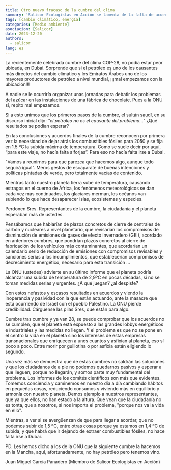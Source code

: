 ```yaml
---
title: Otro nuevo fracaso de la cumbre del clima
summary: 'Salicor-Ecologistas en Acción se lamenta de la falta de acuerdo y determinación de las grandes potencias para poner fin a los combustibles fósiles.'
tags: [cambio climático, energía]
categories: [Medio ambiente]
asociacion: [Salicor]
date: 2023-12-20
authors: 
  - salicor
lang: es
---
```


La recientemente celebrada cumbre del clima COP-28, no podía estar peor ubicada, en Dubai. Sorprende que si el petróleo es uno de los causantes más directos del cambio climático y los Emiratos Árabes uno de los mayores productores de petróleo a nivel mundial, ¡¡¡mal empezamos con la ubicación!!!

A nadie se le ocurriría organizar unas jornadas para debatir los problemas del azúcar en las instalaciones de una fábrica de chocolate. Pues a la ONU sí, repito mal empezamos.

Si a esto unimos que los primeros pasos de la cumbre, el sultán saudí, en su discurso inicial dijo: _"el petróleo no es el causante del problema..."_ ¿Qué resultados se podían esperar?

En las conclusiones y acuerdos finales de la cumbre reconocen por primera vez la necesidad de dejar atrás los combustibles fósiles para 2050 y se fija en 1.5 ºC la subida máxima de temperatura. Como se suele decir por aquí, “para este viaje, no hacía falta alforjas”. Para eso no hacía falta irse a Dubai.

"Vamos a reunirnos para que parezca que hacemos algo, aunque todo seguirá igual". Meros gestos de escaparate de buenas intenciones y políticas pintadas de verde, pero totalmente vacías de contenido.

Mientras tanto nuestro planeta tierra sube de temperatura, causando estragos en el cuerno de África, los fenómenos meteorológicos se dan cada vez más continuados, los glaciares merman, los océanos van subiendo lo que hace desaparecer islas, ecosistemas y especies.

Perdonen Sres. Representantes de la cumbre, la ciudadanía y el planeta esperaban más de ustedes.

Pensábamos que hablarían de plazos concretos de cierre de centrales de carbón y nucleares a nivel planetario, que revisarían los compromisos de disminución de emisiones de gases de efecto invernadero (GEI), acordado en anteriores cumbres, que pondrían plazos concretos al cierre de fabricación de los vehículos más contaminantes, que acordarían un calendario serio de reducción de emisiones con compromisos revisables y sanciones serias a los incumplimientos, que establecerían compromisos de decrecimiento energético, necesario para esta transición ...

La ONU (ustedes) advierte en su último informe que el planeta podría alcanzar una subida de temperatura de 2,9ºC en pocas décadas, si no se toman medidas serias y urgentes. ¿A qué juegan? ¿al despiste?

Con estos nefastos y escasos resultados en acuerdos y viendo la inoperancia y pasividad con la que están actuando, ante la masacre que está ocurriendo de Israel con el pueblo Palestino. La ONU pierde credibilidad. Cárguense las pilas Sres, que están para algo.

Cumbre tras cumbre y ya van 28, se puede comprobar que los acuerdos no se cumplen, que el planeta está expuesto a las grandes lobbys energéticos e industriales y las medidas no llegan. Y el problema es que no se pone en el centro la vida en el planeta sino los intereses de estas empresas transnacionales que enriquecen a unos cuantos y asfixian al planeta, eso sí poco a poco. Entre morir por guillotina o por asfixia están eligiendo lo segundo.

Una vez más se demuestra que de estas cumbres no saldrán las soluciones y que los ciudadanos de a pie no podemos quedarnos pasivos y esperar a que lleguen, porque no llegarán, y somos parte muy fundamental del problema. Los informes de los comités científicos son más que evidentes. Tomemos conciencia y caminemos en nuestro día a día cambiando hábitos en pequeñas cosas, reduciendo consumos y viviendo más en equilibrio y armonía con nuestro planeta. Demos ejemplo a nuestros representantes, que ya que ellos, no han estado a la altura. Que vean que la ciudadanía no es tonta, que a nosotros, si nos importa el problema, "porque nos va la vida en ello".

Mientras, a ver si se avergüenzan de que para llegar a acordar, que no podemos subir de 1,5 ºC, entre otras cosas porque ya estamos en 1,4 ºC de subida, y que habrá que ir dejando de extraer combustibles fósiles, no hace falta irse a Dubai.

PD. Les hemos dicho a los de la ONU que la siguiente cumbre la hacemos en la Mancha, aquí, afortunadamente, no hay petróleo pero tenemos vino.

Juan Miguel García Panadero (Miembro de Salicor Ecologistas en Acción)